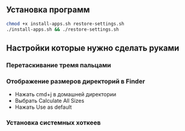 ## Установка программ

```sh
chmod +x install-apps.sh restore-settings.sh
./install-apps.sh && ./restore-settings.sh
```

## Настройки которые нужно сделать руками

### Перетаскивание тремя пальцами

### Отображение размеров директорий в Finder
* Нажать cmd+j в домашней директории
* Выбрать Calculate All Sizes
* Нажать Use as default

### Установка системных хоткеев